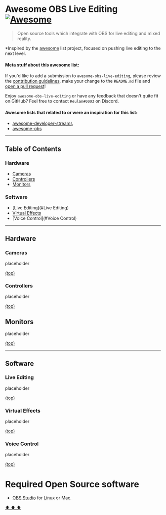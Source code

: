 # Awesome OBS Live Editing [![Awesome](https://awesome.re/badge-flat2.svg)](https://awesome.re)

> Open source tools which integrate with OBS for live editing and mixed reality.

*Inspired by the [awesome](https://github.com/sindresorhus/awesome) list project, focused on pushing live editing to the next level.

#### Meta stuff about this awesome list:

If you'd like to add a submission to `awesome-obs-live-editing`, please review the [contribution guidelines](CONTRIBUTING.md), make your change to the `README.md` file and [open a pull request](https://opensource.guide/how-to-contribute/#opening-a-pull-request)!

Enjoy `awesome-obs-live-editing` or have any feedback that doesn't quite fit on GitHub? Feel free to contact `Reulan#0003` on Discord.

#### Awesome lists that related to or were an inspiration for this list:

- [awesome-developer-streams](https://github.com/bnb/awesome-developer-streams)
- [awesome-obs](https://github.com/juancarlospaco/awesome-obs)


---
## Table of Contents
### Hardware
- [Cameras](#Cameras)
- [Controllers](#Controllers)
- [Monitors](#Monitors)

### Software
- [Live Editing](#Live Editing)
- [Virtual Effects](#Software)
- [Voice Control](#Voice Control)

---
## Hardware
### Cameras
placeholder

[(top)](#table-of-contents)

### Controllers
placeholder

[(top)](#table-of-contents)

## Monitors
placeholder

[(top)](#table-of-contents)

---
## Software
### Live Editing
placeholder

[(top)](#table-of-contents)

### Virtual Effects
placeholder

[(top)](#table-of-contents)

### Voice Control
placeholder

[(top)](#table-of-contents)

# Required Open Source software

- [OBS Studio](https://obsproject.com/download) for Linux or Mac.


[ ⬆️  ⬆️  ⬆️  ](#awesome-obs-live-editing "Return to top")
